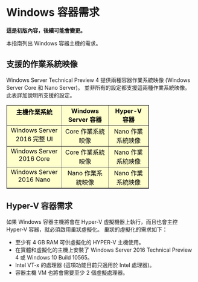 # Windows 容器需求

**這是初版內容，後續可能會變更。**

本指南列出 Windows 容器主機的需求。

## 支援的作業系統映像

Windows Server Technical Preview 4 提供兩種容器作業系統映像 (Windows Server Core 和 Nano Server)。 並非所有的設定都支援這兩種作業系統映像。 此表詳加說明所支援的設定。

<table border="1" style="background-color:FFFFCC;border-collapse:collapse;border:1px solid FFCC00;color:000000;width:75%" cellpadding="5" cellspacing="5">
<thead>
<tr valign="top">
<th><center>主機作業系統</center></th>
<th><center>Windows Server 容器</center></th>
<th><center>Hyper-V 容器</center></th>
</tr>
</thead>
<tbody>
<tr valign="top">
<td><center>Windows Server 2016 完整 UI</center></td>
<td><center>Core 作業系統映像</center></td>
<td><center>Nano 作業系統映像</center></td>
</tr>
<tr valign="top">
<td><center>Windows Server 2016 Core</center></td>
<td><center>Core 作業系統映像</center></td>
<td><center> Nano 作業系統映像</center></td>
</tr>
<tr valign="top">
<td><center>Windows Server 2016 Nano</center></td>
<td><center> Nano 作業系統映像</center></td>
<td><center>Nano 作業系統映像</center></td>
</tr>
</tbody>
</table>

## Hyper-V 容器需求

如果 Windows 容器主機將會在 Hyper-V 虛擬機器上執行，而且也會主控 Hyper-V 容器，就必須啟用巢狀虛擬化。 巢狀的虛擬化的需求如下：

- 至少有 4 GB RAM 可供虛擬化的 HYPER-V 主機使用。
- 在實體和虛擬化的主機上安裝了 Windows Server 2016 Technical Preview 4 或 Windows 10 Build 10565。
- Intel VT-x 的處理器 (這項功能目前只適用於 Intel 處理器)。
- 容器主機 VM 也將會需要至少 2 個虛擬處理器。





<!--HONumber=Jan16_HO1-->
